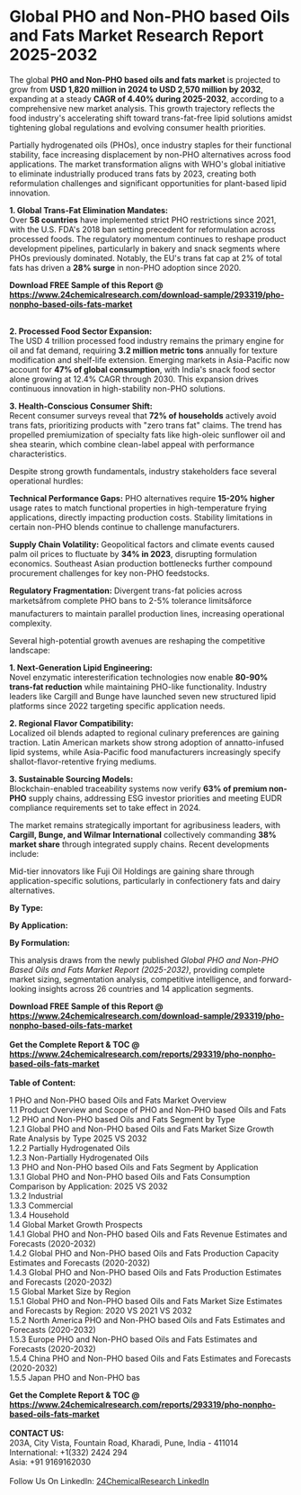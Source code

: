 <h1>Global PHO and Non-PHO based Oils and Fats Market Research Report 2025-2032</h1><p>The global <strong>PHO and Non-PHO based oils and fats market</strong> is projected to grow from <strong>USD 1,820 million in 2024 to USD 2,570 million by 2032</strong>, expanding at a steady <strong>CAGR of 4.40% during 2025-2032</strong>, according to a comprehensive new market analysis. This growth trajectory reflects the food industry's accelerating shift toward trans-fat-free lipid solutions amidst tightening global regulations and evolving consumer health priorities.</p><p>Partially hydrogenated oils (PHOs), once industry staples for their functional stability, face increasing displacement by non-PHO alternatives across food applications. The market transformation aligns with WHO's global initiative to eliminate industrially produced trans fats by 2023, creating both reformulation challenges and significant opportunities for plant-based lipid innovation.</p><p><strong>1. Global Trans-Fat Elimination Mandates:</strong><br>
Over <strong>58 countries</strong> have implemented strict PHO restrictions since 2021, with the U.S. FDA's 2018 ban setting precedent for reformulation across processed foods. The regulatory momentum continues to reshape product development pipelines, particularly in bakery and snack segments where PHOs previously dominated. Notably, the EU's trans fat cap at 2% of total fats has driven a <strong>28% surge</strong> in non-PHO adoption since 2020.</p><div><b>Download FREE Sample of this Report @ 
            <a href="https://www.24chemicalresearch.com/download-sample/293319/pho-nonpho-based-oils-fats-market">
            https://www.24chemicalresearch.com/download-sample/293319/pho-nonpho-based-oils-fats-market</a></b></div><br><p><strong>2. Processed Food Sector Expansion:</strong><br>
The USD 4 trillion processed food industry remains the primary engine for oil and fat demand, requiring <strong>3.2 million metric tons</strong> annually for texture modification and shelf-life extension. Emerging markets in Asia-Pacific now account for <strong>47% of global consumption</strong>, with India's snack food sector alone growing at 12.4% CAGR through 2030. This expansion drives continuous innovation in high-stability non-PHO solutions.</p><p><strong>3. Health-Conscious Consumer Shift:</strong><br>
Recent consumer surveys reveal that <strong>72% of households</strong> actively avoid trans fats, prioritizing products with "zero trans fat" claims. The trend has propelled premiumization of specialty fats like high-oleic sunflower oil and shea stearin, which combine clean-label appeal with performance characteristics.</p><p>Despite strong growth fundamentals, industry stakeholders face several operational hurdles:</p><p><strong>Technical Performance Gaps:</strong> PHO alternatives require <strong>15-20% higher</strong> usage rates to match functional properties in high-temperature frying applications, directly impacting production costs. Stability limitations in certain non-PHO blends continue to challenge manufacturers.</p><p><strong>Supply Chain Volatility:</strong> Geopolitical factors and climate events caused palm oil prices to fluctuate by <strong>34% in 2023</strong>, disrupting formulation economics. Southeast Asian production bottlenecks further compound procurement challenges for key non-PHO feedstocks.</p><p><strong>Regulatory Fragmentation:</strong> Divergent trans-fat policies across marketsâfrom complete PHO bans to 2-5% tolerance limitsâforce manufacturers to maintain parallel production lines, increasing operational complexity.</p><p>Several high-potential growth avenues are reshaping the competitive landscape:</p><p><strong>1. Next-Generation Lipid Engineering:</strong><br>
Novel enzymatic interesterification technologies now enable <strong>80-90% trans-fat reduction</strong> while maintaining PHO-like functionality. Industry leaders like Cargill and Bunge have launched seven new structured lipid platforms since 2022 targeting specific application needs.</p><p><strong>2. Regional Flavor Compatibility:</strong><br>
Localized oil blends adapted to regional culinary preferences are gaining traction. Latin American markets show strong adoption of annatto-infused lipid systems, while Asia-Pacific food manufacturers increasingly specify shallot-flavor-retentive frying mediums.</p><p><strong>3. Sustainable Sourcing Models:</strong><br>
Blockchain-enabled traceability systems now verify <strong>63% of premium non-PHO</strong> supply chains, addressing ESG investor priorities and meeting EUDR compliance requirements set to take effect in 2024.</p><p>The market remains strategically important for agribusiness leaders, with <strong>Cargill, Bunge, and Wilmar International</strong> collectively commanding <strong>38% market share</strong> through integrated supply chains. Recent developments include:</p><p>Mid-tier innovators like Fuji Oil Holdings are gaining share through application-specific solutions, particularly in confectionery fats and dairy alternatives.</p><p><strong>By Type:</strong></p><p><strong>By Application:</strong></p><p><strong>By Formulation:</strong></p><p>This analysis draws from the newly published <em>Global PHO and Non-PHO Based Oils and Fats Market Report (2025-2032)</em>, providing complete market sizing, segmentation analysis, competitive intelligence, and forward-looking insights across 26 countries and 14 application segments.</p><div><b>Download FREE Sample of this Report @ 
            <a href="https://www.24chemicalresearch.com/download-sample/293319/pho-nonpho-based-oils-fats-market">
            https://www.24chemicalresearch.com/download-sample/293319/pho-nonpho-based-oils-fats-market</a></b></div><br><div><b>Get the Complete Report & TOC @ 
            <a href="https://www.24chemicalresearch.com/reports/293319/pho-nonpho-based-oils-fats-market">
            https://www.24chemicalresearch.com/reports/293319/pho-nonpho-based-oils-fats-market</a></b></div><br>
            <b>Table of Content:</b><p>1 PHO and Non-PHO based Oils and Fats Market Overview<br />
    1.1 Product Overview and Scope of PHO and Non-PHO based Oils and Fats<br />
    1.2 PHO and Non-PHO based Oils and Fats Segment by Type<br />
        1.2.1 Global PHO and Non-PHO based Oils and Fats Market Size Growth Rate Analysis by Type 2025 VS 2032<br />
        1.2.2 Partially Hydrogenated Oils<br />
        1.2.3 Non-Partially Hydrogenated Oils<br />
    1.3 PHO and Non-PHO based Oils and Fats Segment by Application<br />
        1.3.1 Global PHO and Non-PHO based Oils and Fats Consumption Comparison by Application: 2025 VS 2032<br />
        1.3.2 Industrial<br />
        1.3.3 Commercial<br />
        1.3.4 Household<br />
    1.4 Global Market Growth Prospects<br />
        1.4.1 Global PHO and Non-PHO based Oils and Fats Revenue Estimates and Forecasts (2020-2032)<br />
        1.4.2 Global PHO and Non-PHO based Oils and Fats Production Capacity Estimates and Forecasts (2020-2032)<br />
        1.4.3 Global PHO and Non-PHO based Oils and Fats Production Estimates and Forecasts (2020-2032)<br />
    1.5 Global Market Size by Region<br />
        1.5.1 Global PHO and Non-PHO based Oils and Fats Market Size Estimates and Forecasts by Region: 2020 VS 2021 VS 2032<br />
        1.5.2 North America PHO and Non-PHO based Oils and Fats Estimates and Forecasts (2020-2032)<br />
        1.5.3 Europe PHO and Non-PHO based Oils and Fats Estimates and Forecasts (2020-2032)<br />
        1.5.4 China PHO and Non-PHO based Oils and Fats Estimates and Forecasts (2020-2032)<br />
        1.5.5 Japan PHO and Non-PHO bas</p><div><b>Get the Complete Report & TOC @ 
            <a href="https://www.24chemicalresearch.com/reports/293319/pho-nonpho-based-oils-fats-market">
            https://www.24chemicalresearch.com/reports/293319/pho-nonpho-based-oils-fats-market</a></b></div><br><b>CONTACT US:</b><br>
            203A, City Vista, Fountain Road, Kharadi, Pune, India - 411014<br>
            International: +1(332) 2424 294<br>
            Asia: +91 9169162030 <br><br>
            Follow Us On LinkedIn: <a href="https://www.linkedin.com/company/24chemicalresearch/">24ChemicalResearch LinkedIn</a>